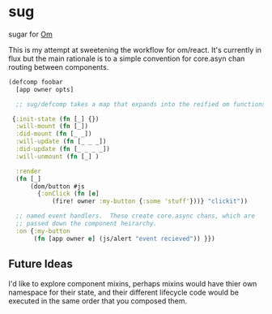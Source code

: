 sug
===

sugar for [Om](https://www.github.com/swannodette/om/)

This is my attempt at sweetening the workflow for om/react. It's currently in flux but the main
rationale is to a simple convention for core.asyn chan routing between components.

```clj
(defcomp foobar
  [app owner opts]

  ;; sug/defcomp takes a map that expands into the reified om functions

 {:init-state (fn [_] {})
  :will-mount (fn [_])
  :did-mount (fn [_ _])
  :will-update (fn [_ _ _])
  :did-update (fn [_ _ _ _])
  :will-unmount (fn [_] )

  :render
  (fn [_]
      (dom/button #js 
      	{:onClick (fn [e] 
      		(fire! owner :my-button {:some 'stuff'}))} "clickit"))

  ;; named event handlers.  These create core.async chans, which are
  ;; passed down the component heirarchy.  
  :on {:my-button
       (fn [app owner e] (js/alert "event recieved")) }})
```

## Future Ideas

I'd like to explore component mixins, perhaps mixins would have thier own namespace for their
state, and their different lifecycle code would be executed in the same order that you composed
them.
